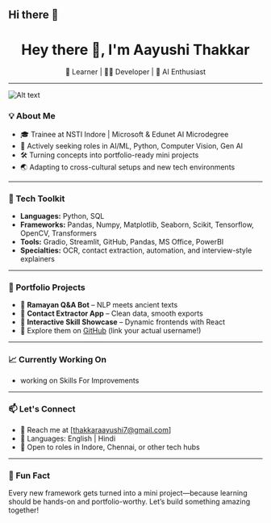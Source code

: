 ## Hi there 👋
<h1 align="center">Hey there 👋, I'm Aayushi Thakkar</h1>

<p align="center">
🌱 Learner | 👩‍💻 Developer | 🤖 AI Enthusiast
</p>

---
![Alt text](https://user-images.githubusercontent.com/74038190/213760705-0d5bf320-4f43-4352-b74b-0889ae726bf7.gif)

### 💡 About Me

- 🎓 Trainee at NSTI Indore | Microsoft & Edunet AI Microdegree  
- 💼 Actively seeking roles in AI/ML, Python, Computer Vision, Gen AI  
- 🛠 Turning concepts into portfolio-ready mini projects  
- 🌏 Adapting to cross-cultural setups and new tech environments

---

### 🚀 Tech Toolkit

- **Languages:** Python, SQL  
- **Frameworks:**  Pandas, Numpy, Matplotlib, Seaborn, Scikit, Tensorflow, OpenCV, Transformers 
- **Tools:** Gradio, Streamlit, GitHub, Pandas, MS Office, PowerBI 
- **Specialties:** OCR, contact extraction, automation, and interview-style explainers

---

### 📂 Portfolio Projects

- 🧠 **Ramayan Q&A Bot** – NLP meets ancient texts  
- 📄 **Contact Extractor App** – Clean data, smooth exports  
- 🎨 **Interactive Skill Showcase** – Dynamic frontends with React  
- 🔗 Explore them on [GitHub](https://github.com/aayushithakkar) (link your actual username!)

---

### 📈 Currently Working On

- working on Skills For Improvements

---

### 📫 Let's Connect

- 💌 Reach me at [thakkaraayushi7@gmail.com]  
- 💬 Languages: English | Hindi  
- 🤝 Open to roles in Indore, Chennai, or other tech hubs

---

### 🧠 Fun Fact

Every new framework gets turned into a mini project—because learning should be hands-on and portfolio-worthy. Let’s build something amazing together!


<!--
**aayushithakkar3042003/aayushithakkar3042003** is a ✨ _special_ ✨ repository because its `README.md` (this file) appears on your GitHub profile.

Here are some ideas to get you started:

- 🔭 I’m currently working on ...
- 🌱 I’m currently learning ...
- 👯 I’m looking to collaborate on ...
- 🤔 I’m looking for help with ...
- 💬 Ask me about ...
- 📫 How to reach me: ...
- 😄 Pronouns: ...
- ⚡ Fun fact: ...
-->
